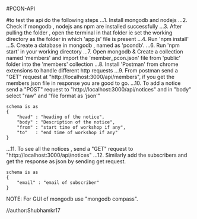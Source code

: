 #PCON-API


#to test the api do the following steps
...1. Install mongodb and nodejs
...2. Check if mongodb , nodejs ans npm are installed successfully
...3. After pulling the folder , open the terminal in that folder
      ie set the working directory as the folder in which 'app.js' file is present
...4. Run 'npm install'
...5. Create a database in mongodb , named as 'pcondb'.
...6. Run 'npm start' in your working directory
...7. Open mongodb & Create a collection named 'members' and import the 'member_pcon.json' file
      from 'public' folder into the 'members' collection
...8. Install 'Postman' from chrome extensions to handle different http requests
...9. From postman send a "GET" request at "http://localhost:3000/api/members",
      if you get the members json file in response you are good to go.
...10. To add a notice send a "POST" request to "http://localhost:3000/api/notices"
      and in "body" select "raw" and "file format as 'json'"

	schema is as
	{
		"head" : "heading of the notice",
		"body" : "Description of the notice",
		"from" : "start time of workshop if any",
		"to"   : "end time of workshop if any"
	}
...11. To see all the notices , send a "GET" request to "http://localhost:3000/api/notices"
...12. Similarly add the subscribers and get the response as json by sending get request.


	schema is as
	{
		"email" : "email of subscriber"
	}



NOTE: For GUI of mongodb use "mongodb compass".





//author:Shubhamkr17

